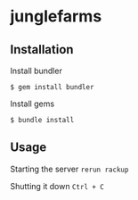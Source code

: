 # junglefarms

## Installation

Install bundler

`$ gem install bundler`

Install gems

`$ bundle install`

## Usage

Starting the server
`rerun rackup`

Shutting it down
`Ctrl + C`
